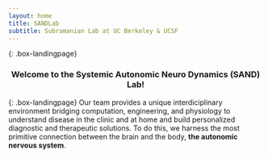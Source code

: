 ```yaml
---
layout: home
title: SANDLab
subtitle: Subramanian Lab at UC Berkeley & UCSF
---
```


{: .box-landingpage}
<center><h3>Welcome to the Systemic Autonomic Neuro Dynamics (SAND) Lab!</h3></center>

{: .box-landingpage}
Our team provides a unique interdiciplinary environment bridging computation, engineering, and physiology to understand disease in the clinic and at home and build personalized diagnostic and therapeutic solutions. To do this, we harness the most primitive connection between the brain and the body, <b>the autonomic nervous system</b>. 




